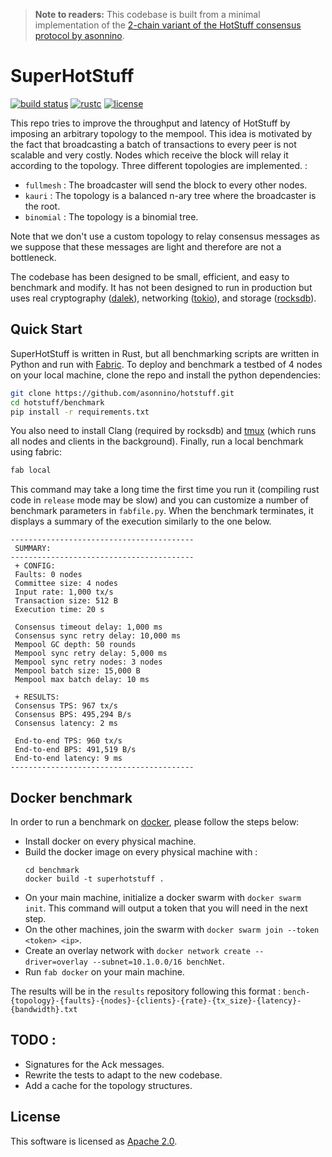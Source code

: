 > **Note to readers:** This codebase is built from a minimal implementation of the [2-chain variant of the HotStuff consensus protocol by asonnino](https://github.com/asonnino/hotstuff). 

# SuperHotStuff

[![build status](https://img.shields.io/github/workflow/status/AlianBenabdallah/SuperHotStuff/Rust/main?style=flat-square&logo=github)](https://github.com/AlianBenabdallah/SuperHotStuff/actions)
[![rustc](https://img.shields.io/badge/rustc-1.64+-blue?style=flat-square&logo=rust)](https://www.rust-lang.org)
[![license](https://img.shields.io/badge/license-Apache-blue.svg?style=flat-square)](LICENSE)

This repo tries to improve the throughput and latency of HotStuff by imposing an arbitrary topology to the mempool. This idea is motivated by the fact that broadcasting a batch of transactions to every peer is not scalable and very costly. Nodes which receive the block will relay it according to the topology. Three different topologies are implemented. :
- `fullmesh` : The broadcaster will send the block to every other nodes.
- `kauri` : The topology is a balanced n-ary tree where the broadcaster is the root.
- `binomial` : The topology is a binomial tree. 

Note that we don't use a custom topology to relay consensus messages as we suppose that these messages are light and therefore are not a bottleneck.

The codebase has been designed to be small, efficient, and easy to benchmark and modify. It has not been designed to run in production but uses real cryptography ([dalek](https://doc.dalek.rs/ed25519_dalek)), networking ([tokio](https://docs.rs/tokio)), and storage ([rocksdb](https://docs.rs/rocksdb)).

## Quick Start

SuperHotStuff is written in Rust, but all benchmarking scripts are written in Python and run with [Fabric](http://www.fabfile.org/).
To deploy and benchmark a testbed of 4 nodes on your local machine, clone the repo and install the python dependencies:

```bash
git clone https://github.com/asonnino/hotstuff.git
cd hotstuff/benchmark
pip install -r requirements.txt
```

You also need to install Clang (required by rocksdb) and [tmux](https://linuxize.com/post/getting-started-with-tmux/#installing-tmux) (which runs all nodes and clients in the background). Finally, run a local benchmark using fabric:

```bash
fab local
```

This command may take a long time the first time you run it (compiling rust code in `release` mode may be slow) and you can customize a number of benchmark parameters in `fabfile.py`. When the benchmark terminates, it displays a summary of the execution similarly to the one below.

```text
-----------------------------------------
 SUMMARY:
-----------------------------------------
 + CONFIG:
 Faults: 0 nodes
 Committee size: 4 nodes
 Input rate: 1,000 tx/s
 Transaction size: 512 B
 Execution time: 20 s

 Consensus timeout delay: 1,000 ms
 Consensus sync retry delay: 10,000 ms
 Mempool GC depth: 50 rounds
 Mempool sync retry delay: 5,000 ms
 Mempool sync retry nodes: 3 nodes
 Mempool batch size: 15,000 B
 Mempool max batch delay: 10 ms

 + RESULTS:
 Consensus TPS: 967 tx/s
 Consensus BPS: 495,294 B/s
 Consensus latency: 2 ms

 End-to-end TPS: 960 tx/s
 End-to-end BPS: 491,519 B/s
 End-to-end latency: 9 ms
-----------------------------------------
```
## Docker benchmark
In order to run a benchmark on [docker](https://www.docker.com/), please follow the steps below: 
- Install docker on every physical machine. 
- Build the docker image on every physical machine with :
    ```
    cd benchmark
    docker build -t superhotstuff .
    ```
- On your main machine, initialize a docker swarm with `docker swarm init`. This command will output a token that you will need in the next step.
- On the other machines, join the swarm with `docker swarm join --token <token> <ip>`.
- Create an overlay network with `docker network create --driver=overlay --subnet=10.1.0.0/16 benchNet`.
- Run `fab docker` on your main machine.

The results will be in the `results` repository following this format : 
`bench-{topology}-{faults}-{nodes}-{clients}-{rate}-{tx_size}-{latency}-{bandwidth}.txt`

## TODO : 
- Signatures for the Ack messages.
- Rewrite the tests to adapt to the new codebase.
- Add a cache for the topology structures.

## License

This software is licensed as [Apache 2.0](LICENSE).
